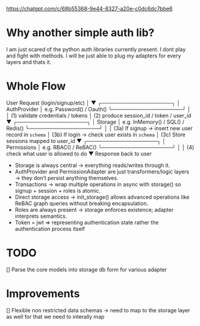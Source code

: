 https://chatgpt.com/c/68b55368-9e44-8327-a20e-c0dc6dc7bbe6
# Why another simple auth lib?
I am just scared of the python auth libraries currently present. I dont play and fight with methods.
I will be just able to plug my adapters for every layers and thats it.

# Whole Flow
User Request (login/signup/etc)
        │
        ▼
 ┌───────────────────┐
 │   AuthProvider    │   e.g. Password() / Oauth()
 └───────────────────┘
        │
        │  (1) validate credentials / tokens
        │  (2) produce session_id / token / user_id
        ▼
 ┌───────────────────┐
 │     Storage       │   e.g. InMemory() / SQL() / Redis()
 └───────────────────┘
        │
        │  (3a) If signup → insert new user record in `schema`
        │  (3b) If login → check user exists in `schema`
        │  (3c) Store sessions mapped to user_id
        ▼
 ┌───────────────────┐
 │   Permissions     │   e.g. RBAC() / ReBAC()
 └───────────────────┘
        │
        │  (4) check what user is allowed to do
        ▼
   Response back to user

* Storage is always central → everything reads/writes through it.
* AuthProvider and PermissionAdapter are just transformers/logic layers → they don’t persist anything themselves.
* Transactions → wrap multiple operations in async with storage() so signup + session + roles is atomic.
* Direct storage access → init_storage() allows advanced operations like ReBAC graph queries without breaking encapsulation.
* Roles are always present → storage enforces existence; adapter interprets semantics.
* Token = jwt => representing authentication state rather the authentication process itself

# TODO
[] Parse the core models into storage db form for various adapter

# Improvements
[] Flexible non restricted data schemas -> need to map to the storage layer as well for that we need to interally map